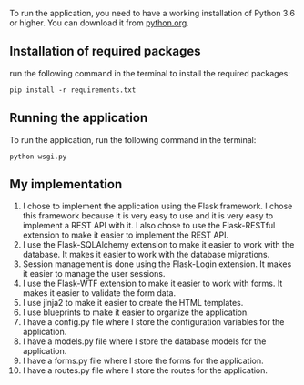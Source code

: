 To run the application, you need to have a working installation of Python 3.6 or higher. You can download it from [python.org](python.org).

##  Installation of required packages
run the following command in the terminal to install the required packages:
    
    
    pip install -r requirements.txt

##  Running the application
To run the application, run the following command in the terminal:
    
    
    python wsgi.py

## My implementation
1. I chose to implement the application using the Flask framework. I chose this framework because it is very easy to use and it is very easy to implement a REST API with it. I also chose to use the Flask-RESTful extension to make it easier to implement the REST API.
2. I use the Flask-SQLAlchemy extension to make it easier to work with the database. It makes it easier to work with the database migrations.
3. Session management is done using the Flask-Login extension. It makes it easier to manage the user sessions.
4. I use the Flask-WTF extension to make it easier to work with forms. It makes it easier to validate the form data.
5. I use jinja2 to make it easier to create the HTML templates.
6. I use blueprints to make it easier to organize the application.
7. I have a config.py file where I store the configuration variables for the application.
8. I have a models.py file where I store the database models for the application.
9. I have a forms.py file where I store the forms for the application.
10. I have a routes.py file where I store the routes for the application.

